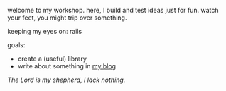 welcome to my workshop. here, I build and test ideas just for fun.
watch your feet, you might trip over something.

keeping my eyes on: rails

goals:
- create a (useful) library
- write about something in [my blog](https://sarrietav.dev)



_The Lord is my shepherd, I lack nothing._

<!--
**sarrietav-dev/sarrietav-dev** is a ✨ _special_ ✨ repository because its `README.md` (this file) appears on your GitHub profile.

Here are some ideas to get you started:

- 🔭 I’m currently working on ...
- 🌱 I’m currently learning ...
- 👯 I’m looking to collaborate on ...
- 🤔 I’m looking for help with ...
- 💬 Ask me about ...
- 📫 How to reach me: ...
- 😄 Pronouns: ...
- ⚡ Fun fact: ...
-->
